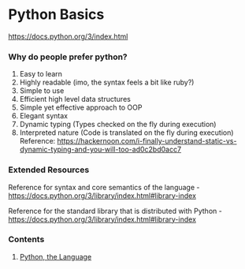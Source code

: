 # Python Basics

https://docs.python.org/3/index.html

### Why do people prefer python?

1. Easy to learn
2. Highly readable (imo, the syntax feels a bit like ruby?)
3. Simple to use
4. Efficient high level data structures
5. Simple yet effective approach to OOP
6. Elegant syntax
7. Dynamic typing (Types checked on the fly during execution)
8. Interpreted nature (Code is translated on the fly during execution)
   Reference: https://hackernoon.com/i-finally-understand-static-vs-dynamic-typing-and-you-will-too-ad0c2bd0acc7

### Extended Resources

Reference for syntax and core semantics of the language - https://docs.python.org/3/library/index.html#library-index

Reference for the standard library that is distributed with Python -
https://docs.python.org/3/library/index.html#library-index

### Contents

1. [Python, the Language](https://github.com/ashwanth1109/cs-basics/blob/master/hello-python/notes/lesson01.md)
